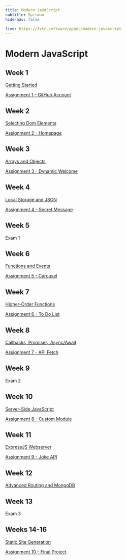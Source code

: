 ```yaml
---
title: Modern JavaScript
subtitle: Spilman
hide-nav: false

live: https://fvtc.software/appel/modern-javascript
---
```


# Modern JavaScript

## Week 1

[Getting Started](/appel/modern-javascript/getting-started)

[Assignment 1 - GitHub Account](/appel/modern-javascript/assignments/github-account)

## Week 2

[Selecting Dom Elements](/appel/modern-javascript/selecting-dom-elements)

[Assignment 2 - Homepage](/appel/modern-javascript/assignments/homepage)

## Week 3

[Arrays and Objects](/appel/modern-javascript/arrays-and-objects)

[Assignment 3 - Dynamic Welcome](/appel/modern-javascript/assignments/dynamic-welcome)

## Week 4

[Local Storage and JSON](/appel/modern-javascript/local-storage-and-json)

[Assignment 4 - Secret Message](/appel/modern-javascript/assignments/secret-message)

## Week 5

Exam 1

## Week 6

[Functions and Events](/appel/modern-javascript/functions-and-events)

[Assignment 5 - Carousel](/appel/modern-javascript/assignments/carousel)

## Week 7

[Higher-Order Functions](/appel/modern-javascript/higher-order-functions)

[Assignment 6 - To Do List](/appel/modern-javascript/assignments/to-do-list)

## Week 8

[Callbacks, Promises, Async/Await](/appel/modern-javascript/callbacks-promises-async-await)

[Assignment 7 - API Fetch](/appel/modern-javascript/assignments/api-fetch) 

## Week 9

Exam 2

## Week 10

[Server-Side JavaScript](/appel/modern-javascript/server-side-javascript)

[Assignment 8 - Custom Module](/appel/modern-javascript/assignments/custom-module)

## Week 11

[ExpressJS Webserver](/appel/modern-javascript/expressjs-webserver)

[Assignment 9 - Joke API](/appel/modern-javascript/assignments/joke-api)

## Week 12

[Advanced Routing and MongoDB](/appel/modern-javascript/routing-and-mongodb)

## Week 13

Exam 3

## Weeks 14-16

[Static Site Generation](/appel/modern-javascript/static-site-generation)

[Assignment 10 - Final Project](/appel/modern-javascript/assignments/final-project)
